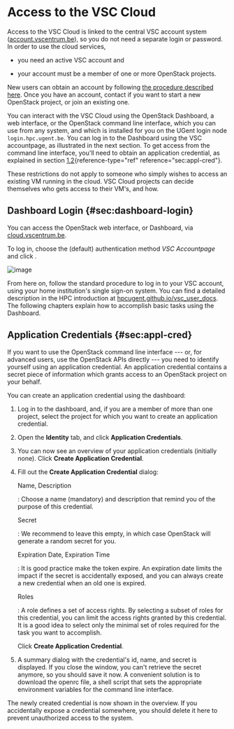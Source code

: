 # Access to the VSC Cloud

Access to the VSC Cloud is linked to the central VSC account system
([account.vscentrum.be](https://account.vscentrum.be)), so you do not
need a separate login or password. In order to use the cloud services,

-   you need an active VSC account and

-   your account must be a member of one or more OpenStack projects.

New users can obtain an account by following [the procedure described
here](https://vlaams-supercomputing-centrum-vscdocumentation.readthedocs-hosted.com/en/latest/access/account_request.html).
Once you have an account, contact if you want to start a new OpenStack
project, or join an existing one.

You can interact with the VSC Cloud using the OpenStack Dashboard, a web
interface, or the OpenStack command line interface, which you can use
from any system, and which is installed for you on the UGent login node
`login.hpc.ugent.be`. You can log in to the Dashboard using the VSC
accountpage, as illustrated in the next section. To get access from the
command line interface, you'll need to obtain an application credential,
as explained in section [1.2](#sec:appl-cred){reference-type="ref"
reference="sec:appl-cred"}.

These restrictions do not apply to someone who simply wishes to access
an existing VM running in the cloud. VSC Cloud projects can decide
themselves who gets access to their VM's, and how.

## Dashboard Login {#sec:dashboard-login}

You can access the OpenStack web interface, or Dashboard, via
[cloud.vscentrum.be](https://cloud.vscentrum.be).

To log in, choose the (default) authentication method *VSC Accountpage*
and click .


![image](img/cloud_login_1.png)


From here on, follow the standard procedure to log in to your VSC
account, using your home institution's single sign-on system. You can
find a detailed description in the HPC introduction at
[hpcugent.github.io/vsc_user_docs](https://hpcugent.github.io/vsc_user_docs).
The following chapters explain how to accomplish basic tasks using the
Dashboard.

## Application Credentials {#sec:appl-cred}

If you want to use the OpenStack command line interface --- or, for
advanced users, use the OpenStack APIs directly --- you need to identify
yourself using an application credential. An application credential
contains a secret piece of information which grants access to an
OpenStack project on your behalf.

You can create an application credential using the dashboard:

1.  Log in to the dashboard, and, if you are a member of more than one
    project, select the project for which you want to create an
    application credential.

2.  Open the **Identity** tab, and click **Application Credentials**.

3.  You can now see an overview of your application credentials
    (initially none). Click **Create Application Credential**.

4.  Fill out the **Create Application Credential** dialog:

    Name, Description

    :   Choose a name (mandatory) and description that remind you of the
        purpose of this credential.

    Secret

    :   We recommend to leave this empty, in which case OpenStack will
        generate a random secret for you.

    Expiration Date, Expiration Time

    :   It is good practice make the token expire. An expiration date
        limits the impact if the secret is accidentally exposed, and you
        can always create a new credential when an old one is expired.

    Roles

    :   A role defines a set of access rights. By selecting a subset of
        roles for this credential, you can limit the access rights
        granted by this credential. It is a good idea to select only the
        minimal set of roles required for the task you want to
        accomplish.

    Click **Create Application Credential**.

5.  A summary dialog with the credential's id, name, and secret is
    displayed. If you close the window, you can't retrieve the secret
    anymore, so you should save it now. A convenient solution is to
    download the openrc file, a shell script that sets the appropriate
    environment variables for the command line interface.

The newly created credential is now shown in the overview. If you
accidentally expose a credential somewhere, you should delete it here to
prevent unauthorized access to the system.
